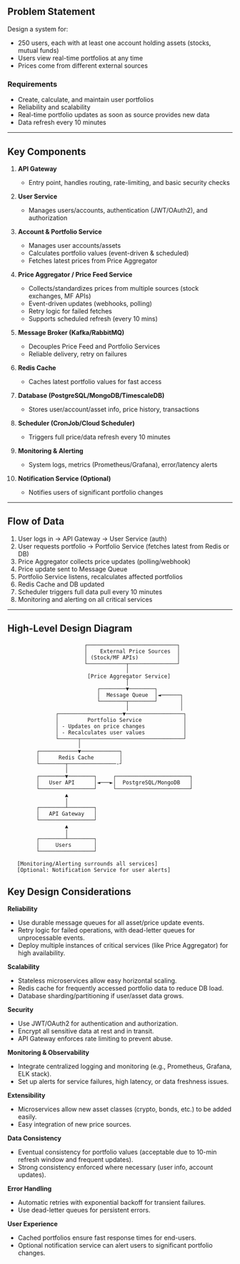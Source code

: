 ## Problem Statement

Design a system for:
- 250 users, each with at least one account holding assets (stocks, mutual funds)
- Users view real-time portfolios at any time
- Prices come from different external sources

### Requirements

- Create, calculate, and maintain user portfolios
- Reliability and scalability
- Real-time portfolio updates as soon as source provides new data
- Data refresh every 10 minutes

---

## Key Components

1. **API Gateway**
   - Entry point, handles routing, rate-limiting, and basic security checks

2. **User Service**
   - Manages users/accounts, authentication (JWT/OAuth2), and authorization

3. **Account & Portfolio Service**
   - Manages user accounts/assets
   - Calculates portfolio values (event-driven & scheduled)
   - Fetches latest prices from Price Aggregator

4. **Price Aggregator / Price Feed Service**
   - Collects/standardizes prices from multiple sources (stock exchanges, MF APIs)
   - Event-driven updates (webhooks, polling)
   - Retry logic for failed fetches
   - Supports scheduled refresh (every 10 mins)

5. **Message Broker (Kafka/RabbitMQ)**
   - Decouples Price Feed and Portfolio Services
   - Reliable delivery, retry on failures

6. **Redis Cache**
   - Caches latest portfolio values for fast access

7. **Database (PostgreSQL/MongoDB/TimescaleDB)**
   - Stores user/account/asset info, price history, transactions

8. **Scheduler (CronJob/Cloud Scheduler)**
   - Triggers full price/data refresh every 10 minutes

9. **Monitoring & Alerting**
   - System logs, metrics (Prometheus/Grafana), error/latency alerts

10. **Notification Service (Optional)**
    - Notifies users of significant portfolio changes

---

## Flow of Data

1. User logs in → API Gateway → User Service (auth)  
2. User requests portfolio → Portfolio Service (fetches latest from Redis or DB)  
3. Price Aggregator collects price updates (polling/webhook)  
4. Price update sent to Message Queue  
5. Portfolio Service listens, recalculates affected portfolios  
6. Redis Cache and DB updated  
7. Scheduler triggers full data pull every 10 minutes  
8. Monitoring and alerting on all critical services

---

## High-Level Design Diagram

```plaintext
                        ┌────────────────────────────┐
                        │    External Price Sources  │
                        │ (Stock/MF APIs)            │
                        └────────────┬───────────────┘
                                     │
                         [Price Aggregator Service]
                                     │
                            ┌────────▼────────┐
                            │  Message Queue  │◄──────┐
                            └────────┬────────┘       │
                                     │                │
               ┌────────────────────▼──────────────────┐
               │         Portfolio Service             │
               │ - Updates on price changes            │
               │ - Recalculates user values            │
               └──────┬────────────────────────────────┘
                      │
         ┌────────────▼────────────┐
         │      Redis Cache        │
         └────────┬───────────────-┘
                  │
         ┌────────▼────────┐     ┌───────────────────────┐
         │   User API      │◄───►│  PostgreSQL/MongoDB   │
         └─────────────────┘     └───────────────────────┘
                  ▲
                  │
         ┌────────┴────────┐
         │   API Gateway   │
         └─────────────────┘
                  ▲
                  │
         ┌────────┴────────┐
         │     Users       │
         └─────────────────┘

   [Monitoring/Alerting surrounds all services]
   [Optional: Notification Service for user alerts]

```

## Key Design Considerations

**Reliability**
- Use durable message queues for all asset/price update events.
- Retry logic for failed operations, with dead-letter queues for unprocessable events.
- Deploy multiple instances of critical services (like Price Aggregator) for high availability.

**Scalability**
- Stateless microservices allow easy horizontal scaling.
- Redis cache for frequently accessed portfolio data to reduce DB load.
- Database sharding/partitioning if user/asset data grows.

**Security**
- Use JWT/OAuth2 for authentication and authorization.
- Encrypt all sensitive data at rest and in transit.
- API Gateway enforces rate limiting to prevent abuse.

**Monitoring & Observability**
- Integrate centralized logging and monitoring (e.g., Prometheus, Grafana, ELK stack).
- Set up alerts for service failures, high latency, or data freshness issues.

**Extensibility**
- Microservices allow new asset classes (crypto, bonds, etc.) to be added easily.
- Easy integration of new price sources.

**Data Consistency**
- Eventual consistency for portfolio values (acceptable due to 10-min refresh window and frequent updates).
- Strong consistency enforced where necessary (user info, account updates).

**Error Handling**
- Automatic retries with exponential backoff for transient failures.
- Use dead-letter queues for persistent errors.

**User Experience**
- Cached portfolios ensure fast response times for end-users.
- Optional notification service can alert users to significant portfolio changes.
